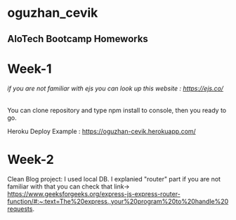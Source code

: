# oguzhan_cevik
## AloTech Bootcamp Homeworks

# Week-1
###### if you are not familiar with ejs you can look up this website : https://ejs.co/
You can clone repository and type npm install to console, then you ready to go.


Heroku Deploy Example : https://oguzhan-cevik.herokuapp.com/


# Week-2
Clean Blog project: I used local DB. I explanied "router" part if you are not familiar with that you can check that link->
https://www.geeksforgeeks.org/express-js-express-router-function/#:~:text=The%20express.,your%20program%20to%20handle%20requests.
